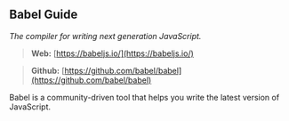 ## Babel Guide
*The compiler for writing next generation JavaScript.*

> **Web:** [https://babeljs.io/](https://babeljs.io/)

> **Github:** [https://github.com/babel/babel](https://github.com/babel/babel)

Babel is a community-driven tool that helps you write the latest version of JavaScript.
